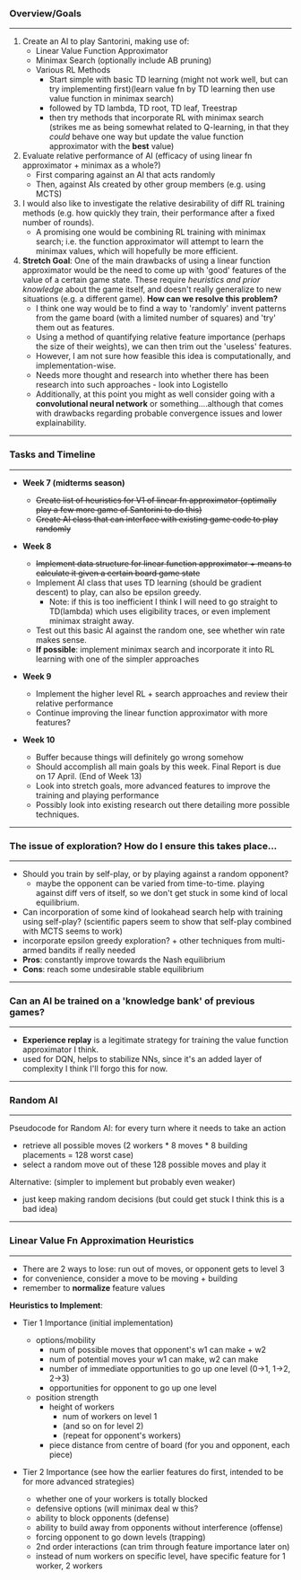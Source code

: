 ### **Overview/Goals** 
---
1. Create an AI to play Santorini, making use of:
    * Linear Value Function Approximator
    * Minimax Search (optionally include AB pruning)
    * Various RL Methods
        * Start simple with basic TD learning (might not work well, but can try implementing first)(learn value fn by TD learning then use value function in minimax search)
        * followed by TD lambda, TD root, TD leaf, Treestrap
        * then try methods that incorporate RL with minimax search (strikes me as being somewhat related to Q-learning, in that they _could_ behave one way but update the value function approximator with the **best** value)
2. Evaluate relative performance of AI (efficacy of using linear fn approximator + minimax as a whole?)
    * First comparing against an AI that acts randomly
    * Then, against AIs created by other group members (e.g. using MCTS)
3. I would also like to investigate the relative desirability of diff RL training methods (e.g. how quickly they train, their performance after a fixed number of rounds).
    * A promising one would be combining RL training with minimax search; i.e. the function approximator will attempt to learn the minimax values, which will hopefully be more efficient.
4. **Stretch Goal**: One of the main drawbacks of using a linear function approximator would be the need to come up with 'good' features of the value of a certain game state. These require _heuristics and prior knowledge_ about the game itself, and doesn't really generalize to new situations (e.g. a different game). **How can we resolve this problem?**
    * I think one way would be to find a way to 'randomly' invent patterns from the game board (with a limited number of squares) and 'try' them out as features.
    * Using a method of quantifying relative feature importance (perhaps the size of their weights), we can then trim out the 'useless' features.
    * However, I am not sure how feasible this idea is computationally, and implementation-wise.
    * Needs more thought and research into whether there has been research into such approaches - look into Logistello
    * Additionally, at this point you might as well consider going with a **convolutional neural network** or something....although that comes with drawbacks regarding probable convergence issues and lower explainability.

---
### **Tasks and Timeline**
---
* **Week 7 (midterms  season)**
    * ~~Create list of heuristics for V1 of linear fn approximator (optimally play a few more game of Santorini to do this)~~
    * ~~Create AI class that can interface with existing game code to play randomly~~

* **Week 8**
    * ~~Implement data structure for linear function approximator + means to calculate it given a certain board game state~~
    * Implement AI class that uses TD learning (should be gradient descent) to play, can also be epsilon greedy.
        * Note: if this is too inefficient I think I will need to go straight to TD(lambda) which uses eligibility traces, or even implement minimax straight away.
    * Test out this basic AI against the random one, see whether win rate makes sense.
    * **If possible**: implement minimax search and incorporate it into RL learning with one of the simpler approaches

* **Week 9**
    * Implement the higher level RL + search approaches and review their relative performance
    * Continue improving the linear function approximator with more features?
* **Week 10**
    * Buffer because things will definitely go wrong somehow
    * Should accomplish all main goals by this week. Final Report is due on 17 April. (End of Week 13)
    * Look into stretch goals, more advanced features to improve the training and playing performance
    * Possibly look into existing research out there detailing more possible techniques.


---
### **The issue of exploration? How do I ensure this takes place...**
---
* Should you train by self-play, or by playing against a random opponent?
    * maybe the opponent can be varied from time-to-time. playing against diff vers of itself, so we don't get stuck in some kind of local equilibrium.
* Can incorporation of some kind of lookahead search help with training using self-play? (scientific papers seem to show that self-play combined with MCTS seems to work)
* incorporate epsilon greedy exploration? + other techniques from multi-armed bandits if really needed
* **Pros**: constantly improve towards the Nash equilibrium
* **Cons**: reach some undesirable stable equilibrium

---
### **Can an AI be trained on a 'knowledge bank' of previous games?**
---
* **Experience replay** is a legitimate strategy for training the value function approximator I think.
* used for DQN, helps to stabilize NNs, since it's an added layer of complexity I think I'll forgo this for now.

---
### **Random AI**
---
Pseudocode for Random AI:
for every turn where it needs to take an action
- retrieve all possible moves (2 workers * 8 moves * 8 building placements = 128 worst case)
- select a random move out of these 128 possible moves and play it

Alternative: (simpler to implement but probably even weaker)
- just keep making random decisions (but could get stuck I think this is a bad idea)

---
### **Linear Value Fn Approximation Heuristics**
---
* There are 2 ways to lose: run out of moves, or opponent gets to level 3
* for convenience, consider a move to be moving + building
* remember to **normalize** feature values

**Heuristics to Implement**:

* Tier 1 Importance (initial implementation)
    * options/mobility
        * num of possible moves that opponent's w1 can make + w2
        * num of potential moves your w1 can make, w2 can make
        * number of immediate opportunities to go up one level (0->1, 1->2, 2->3)
        * opportunities for opponent to go up one level
    * position strength
        * height of workers
            * num of workers on level 1
            * (and so on for level 2)
            * (repeat for opponent's workers)
        * piece distance from centre of board (for you and opponent, each piece)

* Tier 2 Importance (see how the earlier features do first, intended to be for more advanced strategies)
    * whether one of your workers is totally blocked
    * defensive options (will minimax deal w this?
    * ability to block opponents (defense)
    * ability to build away from opponents without interference (offense)
    * forcing opponent to go down levels (trapping)
    * 2nd order interactions (can trim through feature importance later on)
    * instead of num workers on specific level, have specific feature for 1 worker, 2 workers

